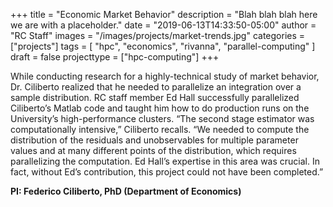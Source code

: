 +++
title = "Economic Market Behavior"
description = "Blah blah blah here we are with a placeholder."
date = "2019-06-13T14:33:50-05:00"
author = "RC Staff"
images = "/images/projects/market-trends.jpg"
categories = ["projects"]
tags = [
  "hpc",
  "economics",
  "rivanna",
  "parallel-computing"
]
draft = false
projecttype = ["hpc-computing"]
+++

While conducting research for a highly-technical study of market behavior, Dr. Ciliberto realized that he needed to parallelize an integration over a sample distribution. RC staff member Ed Hall successfully parallelized Ciliberto’s Matlab code and taught him how to do production runs on the University’s high-performance clusters. “The second stage estimator was computationally intensive,” Ciliberto recalls. “We needed to compute the distribution of the residuals and unobservables for multiple parameter values and at many different points of the distribution, which requires parallelizing the computation. Ed Hall’s expertise in this area was crucial. In fact, without Ed’s contribution, this project could not have been completed.”

**PI: Federico Ciliberto, PhD (Department of Economics)**
